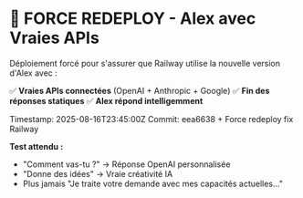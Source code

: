 # 🚀 FORCE REDEPLOY - Alex avec Vraies APIs

Déploiement forcé pour s'assurer que Railway utilise la nouvelle version d'Alex avec :

✅ **Vraies APIs connectées** (OpenAI + Anthropic + Google)
✅ **Fin des réponses statiques** 
✅ **Alex répond intelligemment**

Timestamp: 2025-08-16T23:45:00Z
Commit: eea6638 + Force redeploy fix Railway

**Test attendu :**
- "Comment vas-tu ?" → Réponse OpenAI personnalisée
- "Donne des idées" → Vraie créativité IA
- Plus jamais "Je traite votre demande avec mes capacités actuelles..."